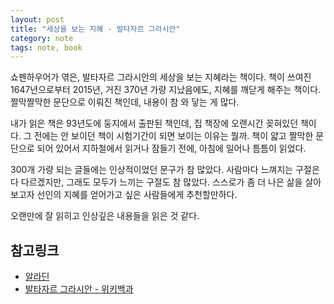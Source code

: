 ```yaml
---
layout: post
title: "세상을 보는 지혜 - 발타자르 그라시안"
category: note
tags: note, book
---
```

쇼펜하우어가 엮은, 발타자르 그라시안의 세상을 보는 지혜라는 책이다. 책이 쓰여진 1647년으로부터 2015년, 거진 370년 가량 지났음에도, 지혜를 깨닫게 해주는 책이다. 짤막짤막한 문단으로 이뤄진 책인데, 내용이 참 와 닿는 게 많다.


내가 읽은 책은 93년도에 둥지에서 출판된 책인데, 집 책장에 오랜시간 꽂혀있던 책이다. 그 전에는 안 보이던 책이 시험기간이 되면 보이는 이유는 뭘까. 책이 얇고 짤막한 문단으로 되어 있어서 지하철에서 읽거나 잠들기 전에, 아침에 일어나 틈틈이 읽었다.


300개 가량 되는 글들에는 인상적이었던 문구가 참 많았다. 사람마다 느껴지는 구절은 다 다르겠지만, 그래도 모두가 느끼는 구절도 참 많았다. 스스로가 좀 더 나은 삶을 살아보고자 선인의 지혜를 얻어가고 싶은 사람들에게 추천할만하다.


오랜만에 잘 읽히고 인상깊은 내용들을 읽은 것 같다.


## 참고링크
- [알라딘](http://www.aladin.co.kr/shop/wproduct.aspx?ItemId=33197912)
- [발타자르 그라시안 - 위키백과](https://ko.wikipedia.org/wiki/%EB%B0%9C%ED%83%80%EC%82%AC%EB%A5%B4_%EA%B7%B8%EB%9D%BC%EC%8B%9C%EC%95%88)
